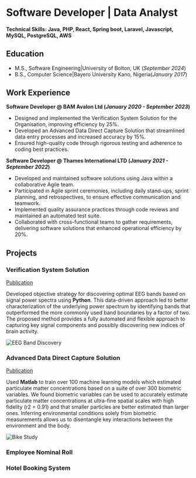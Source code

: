 # Software Developer | Data Analyst

#### Technical Skills: Java, PHP, React, Spring boot, Laravel, Javascript, MySQL, PostgreSQL, AWS

## Education						       		
- M.S., Software Engineering|University of Bolton, UK (_September 2024_)	 			        		
- B.S., Computer Science|Bayero University Kano, Nigeria(_January 2017_)

## Work Experience
**Software Developer @ BAM Avalon Ltd (_January 2020 - September 2023_)**
- Designed and implemented the Verification System Solution for the Organisation, improving efficiency by 25%.
- Developed an Advanced Data Direct Capture Solution that streamlined data entry processes and increased accuracy by 15%.
- Ensured high-quality code through rigorous testing and adherence to coding best practices.


**Software Developer @ Thames International LTD (_January 2021 - September 2022_)**
- Developed and maintained software solutions using Java within a collaborative Agile team.
- Participated in Agile sprint ceremonies, including daily stand-ups, sprint planning, and retrospectives, to ensure effective communication and teamwork.
- Implemented quality assurance practices through code reviews and maintained an automated test suite.
- Collaborated with cross-functional teams to gather requirements, delivering software solutions that enhanced operational efficiency by 20%.


## Projects
### Verification System Solution
[Publication](https://www.mdpi.com/1424-8220/22/8/3048)

Developed objective strategy for discovering optimal EEG bands based on signal power spectra using **Python**. This data-driven approach led to better characterization of the underlying power spectrum by identifying bands that outperformed the more commonly used band boundaries by a factor of two. The proposed method provides a fully automated and flexible approach to capturing key signal components and possibly discovering new indices of brain activity.

![EEG Band Discovery](/assets/img/eeg_band_discovery.jpeg)

### Advanced Data Direct Capture Solution 
[Publication](https://www.mdpi.com/1424-8220/22/11/4240)

Used **Matlab** to train over 100 machine learning models which estimated particulate matter concentrations based on a suite of over 300 biometric variables. We found biometric variables can be used to accurately estimate particulate matter concentrations at ultra-fine spatial scales with high fidelity (r2 = 0.91) and that smaller particles are better estimated than larger ones. Inferring environmental conditions solely from biometric measurements allows us to disentangle key interactions between the environment and the body.

![Bike Study](/assets/img/bike_study.jpeg)

### Employee Nominal Roll 

### Hotel Booking System 

